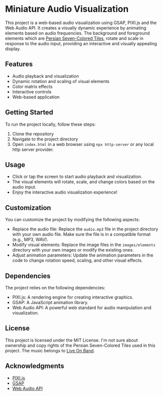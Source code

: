 # Miniature Audio Visualization

This project is a web-based audio visualization using GSAP, PIXI.js and the Web Audio API. It creates a visually dynamic experience by animating elements based on audio frequencies. The background and foreground elements which are [Persian Seven-Colored Tiles](https://www.bing.com/search?q=Persian+Seven-Colored+Tiles), rotate and scale in response to the audio input, providing an interactive and visually appealing display.

## Features

- Audio playback and visualization
- Dynamic rotation and scaling of visual elements
- Color matrix effects
- Interactive controls
- Web-based application

## Getting Started

To run the project locally, follow these steps:

1. Clone the repository
2. Navigate to the project directory
3. Open `index.html` in a web browser using `npx http-server` or any local http server provider.

## Usage

- Click or tap the screen to start audio playback and visualization.
- The visual elements will rotate, scale, and change colors based on the audio input.
- Enjoy the interactive audio visualization experience!

## Customization

You can customize the project by modifying the following aspects:

- Replace the audio file: Replace the `audio.mp3` file in the project directory with your own audio file. Make sure the file is in a compatible format (e.g., MP3, WAV).
- Modify visual elements: Replace the image files in the `images/elements` directory with your own images or modify the existing ones.
- Adjust animation parameters: Update the animation parameters in the code to change rotation speed, scaling, and other visual effects.

## Dependencies

The project relies on the following dependencies:

- PIXI.js: A rendering engine for creating interactive graphics.
- GSAP: A JavaScript animation library.
- Web Audio API: A powerful web standard for audio manipulation and visualization.

## License

This project is licensed under the MIT License. I'm not sure about ownership and copy rights of the Persian Seven-Colored Tiles used in this project. The music belongs to [Live On Band](https://t.me/liveonband).

## Acknowledgments

- [PIXI.js](https://www.pixijs.com/)
- [GSAP](https://greensock.com/gsap/)
- [Web Audio API](https://developer.mozilla.org/en-US/docs/Web/API/Web_Audio_API)
